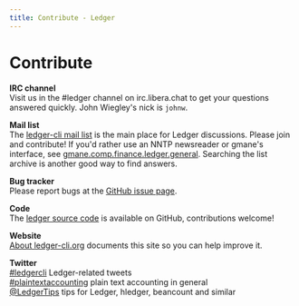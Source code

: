 ```yaml
---
title: Contribute - Ledger
---
```


# Contribute

**IRC channel**  
Visit us in the \#ledger channel on irc.libera.chat
to get your questions answered quickly. John Wiegley's nick is `johnw`.

**Mail list**  
The [ledger-cli mail list](https://list.ledger-cli.org/)
is the main place for Ledger discussions. Please join
and contribute!  If you'd rather use an NNTP newsreader or gmane's interface,
see [gmane.comp.finance.ledger.general](https://dir.gmane.org/gmane.comp.finance.ledger.general).
Searching the list archive is another good way to find answers.

**Bug tracker**  
Please report bugs at the [GitHub issue page](https://github.com/ledger/ledger/issues).

**Code**  
The [ledger source code](https://git.ledger-cli.org/) is available on GitHub, contributions welcome!

**Website**  
[About ledger-cli.org](about.html) documents this site so you can help improve it.

**Twitter**  
[#ledgercli](https://twitter.com/search?q=%23ledgercli&src=typd&f=realtime) Ledger-related tweets  
[#plaintextaccounting](https://twitter.com/search?q=%23ledgercli&src=typd&f=realtime) plain text accounting in general  
[@LedgerTips](https://twitter.com/ledgertips) tips for Ledger, hledger, beancount and similar

